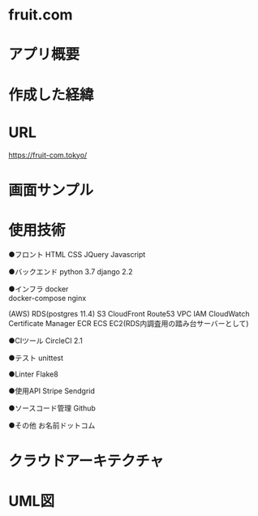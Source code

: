 # fruit.com

# アプリ概要

# 作成した経緯

# URL
https://fruit-com.tokyo/

# 画面サンプル

# 使用技術
●フロント
HTML
CSS
JQuery
Javascript

●バックエンド
python  3.7
django  2.2

●インフラ
docker  
docker-compose
nginx

(AWS)
RDS(postgres  11.4)
S3
CloudFront
Route53
VPC
IAM
CloudWatch
Certificate Manager
ECR
ECS
EC2(RDS内調査用の踏み台サーバーとして)

●CIツール
CircleCI  2.1

●テスト
unittest

●Linter
Flake8

●使用API
Stripe
Sendgrid

●ソースコード管理
Github

●その他
お名前ドットコム

# クラウドアーキテクチャ

# UML図
